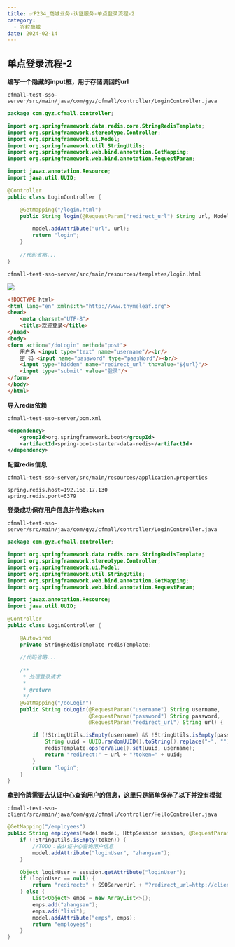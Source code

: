 ```yaml
---
title: ✅P234_商城业务-认证服务-单点登录流程-2
category:
  - 谷粒商城
date: 2024-02-14
---
```


<!-- more -->

## 单点登录流程-2

**编写一个隐藏的input框，用于存储调回的url**

`cfmall-test-sso-server/src/main/java/com/gyz/cfmall/controller/LoginController.java`

```java
package com.gyz.cfmall.controller;

import org.springframework.data.redis.core.StringRedisTemplate;
import org.springframework.stereotype.Controller;
import org.springframework.ui.Model;
import org.springframework.util.StringUtils;
import org.springframework.web.bind.annotation.GetMapping;
import org.springframework.web.bind.annotation.RequestParam;

import javax.annotation.Resource;
import java.util.UUID;

@Controller
public class LoginController {

    @GetMapping("/login.html")
    public String login(@RequestParam("redirect_url") String url, Model model) {

        model.addAttribute("url", url);
        return "login";
    }
 
    //代码省略...
}
```

`cfmall-test-sso-server/src/main/resources/templates/login.html`

![](https://studyimages.oss-cn-beijing.aliyuncs.com/images/others202304171644857.png#id=c8YQ5&originHeight=456&originWidth=732&originalType=binary&ratio=1&rotation=0&showTitle=false&status=done&style=none&title=)

```html
<!DOCTYPE html>
<html lang="en" xmlns:th="http://www.thymeleaf.org">
<head>
    <meta charset="UTF-8">
    <title>欢迎登录</title>
</head>
<body>
<form action="/doLogin" method="post">
    用户名 <input type="text" name="username"/><br/>
    密 码 <input name="password" type="passWord"/><br/>
    <input type="hidden" name="redirect_url" th:value="${url}"/>
    <input type="submit" value="登录"/>
</form>
</body>
</html>
```

**导入redis依赖**

`cfmall-test-sso-server/pom.xml`

```xml
<dependency>
    <groupId>org.springframework.boot</groupId>
    <artifactId>spring-boot-starter-data-redis</artifactId>
</dependency>
```

**配置redis信息**

`cfmall-test-sso-server/src/main/resources/application.properties`

```properties
spring.redis.host=192.168.17.130
spring.redis.port=6379
```

**登录成功保存用户信息并传递token**

`cfmall-test-sso-server/src/main/java/com/gyz/cfmall/controller/LoginController.java`

```java
package com.gyz.cfmall.controller;

import org.springframework.data.redis.core.StringRedisTemplate;
import org.springframework.stereotype.Controller;
import org.springframework.ui.Model;
import org.springframework.util.StringUtils;
import org.springframework.web.bind.annotation.GetMapping;
import org.springframework.web.bind.annotation.RequestParam;

import javax.annotation.Resource;
import java.util.UUID;

@Controller
public class LoginController {

    @Autowired
    private StringRedisTemplate redisTemplate;

	//代码省略...
	
    /**
     * 处理登录请求
     *
     * @return
     */
    @GetMapping("/doLogin")
    public String doLogin(@RequestParam("username") String username,
                          @RequestParam("password") String password,
                          @RequestParam("redirect_url") String url) {

        if (!StringUtils.isEmpty(username) && !StringUtils.isEmpty(password)) {
            String uuid = UUID.randomUUID().toString().replace("-", "");
            redisTemplate.opsForValue().set(uuid, username);
            return "redirect:" + url + "?token=" + uuid;
        }
        return "login";
    }
}
```

**拿到令牌需要去认证中心查询用户的信息，这里只是简单保存了以下并没有模拟**

`cfmall-test-sso-client/src/main/java/com/gyz/cfmall/controller/HelloController.java`
```java
@GetMapping("/employees")
public String employees(Model model, HttpSession session, @RequestParam(value = "token", required = false) String token) {
    if (!StringUtils.isEmpty(token)) {
        //TODO：去认证中心查询用户信息
        model.addAttribute("loginUser", "zhangsan");
    }

    Object loginUser = session.getAttribute("loginUser");
    if (loginUser == null) {
        return "redirect:" + SSOServerUrl + "?redirect_url=http://client1.com:8083/employees";
    } else {
        List<Object> emps = new ArrayList<>();
        emps.add("zhangsan");
        emps.add("lisi");
        model.addAttribute("emps", emps);
        return "employees";
    }
}
```
